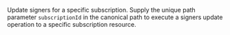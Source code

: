 Update signers for a specific subscription. Supply the unique path parameter `subscriptionId` in the canonical path to execute a signers update operation to a specific subscription resource.